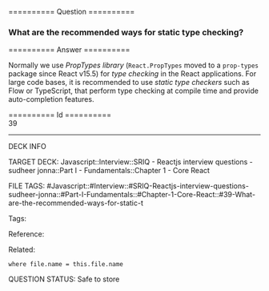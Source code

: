========== Question ==========  

### What are the recommended ways for static type checking?  

========== Answer ==========  

Normally we use _PropTypes library_ (`React.PropTypes` moved to a `prop-types`
package since React v15.5) for _type checking_ in the React applications. For
large code bases, it is recommended to use _static type checkers_ such as Flow
or TypeScript, that perform type checking at compile time and provide
auto-completion features.

========== Id ==========  
39

---

DECK INFO

TARGET DECK: Javascript::Interview::SRIQ - Reactjs interview questions - sudheer jonna::Part I - Fundamentals::Chapter 1 - Core React

FILE TAGS: #Javascript::#Interview::#SRIQ-Reactjs-interview-questions-sudheer-jonna::#Part-I-Fundamentals::#Chapter-1-Core-React::#39-What-are-the-recommended-ways-for-static-t

Tags:

Reference:

Related:

```dataview
where file.name = this.file.name
```
QUESTION STATUS: Safe to store
